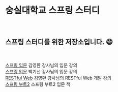 # 숭실대학교 스프링 스터디 

<br>

## 스프링 스터디를 위한 저장소입니다. :smile:

<br>

[스프링 입문](https://www.inflearn.com/course/스프링-입문-스프링부트) 김영환 강사님의 입문 강의  <br>
[스프링 입문](https://www.inflearn.com/course/spring) 백기선 강사님의 입문 강의  <br>
[RESTful Web](https://www.inflearn.com/course/spring-boot-restful-web-services) 김영환 강사님의 RESTful Web 개발 강의 <br>
[스프링 부트2](https://www.aladin.co.kr/m/mproduct.aspx?ItemId=168752840) 스프링 부트2 입문 책 <br>


